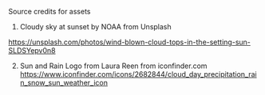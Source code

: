 Source credits for assets
1. Cloudy sky at sunset by NOAA from Unsplash 

https://unsplash.com/photos/wind-blown-cloud-tops-in-the-setting-sun-SLDSYepv0n8

2. Sun and Rain Logo from Laura Reen from iconfinder.com
https://www.iconfinder.com/icons/2682844/cloud_day_precipitation_rain_snow_sun_weather_icon





